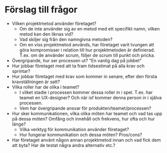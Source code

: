 # Förslag till frågor

* Vilken projektmetod använder företaget?
    * Om de inte använder sig av en metod med ett specifikt namn, vilken metod kan den liknas vid?
    * Vad skiljer sig från den namngivna metoden?
    * Om en viss projektmetod används, har företaget varit tvungen att göra kompromisser i relation till hur projektmetoden är definierad. T.ex. om de använder scrum, följer de scrum till punkt och pricka.
* Övergripande, hur ser processen ut? "En vanlig dag på jobbet"
* Hur jobbar företaget med att ta fram tidsestimat på alla krav och sprintar?
* Hur jobbar företaget med krav som kommer in senare, efter den första kravställningen är satt?
* Vilka roller har de olika i teamet?
    * I vilket stadie i processen kommer dessa roller in i spel. T.ex. har teamet en UX-designer? Och när isf kommer denna person in i själva processen.
    * Vem har övergripande ansvar för produkten/teamet/processen?
* Hur sker kommunikationen, vilka olika möten har teamet och vad tas upp på dessa möten? Omfång och innehåll och frekvens, hur ofta och hur länge?
    * Vilka verktyg för kommunikation använder företaget?
    * Hur fungerar kommunikation och dessa möten? Pros/cons?
* Har företaget använt någon annan projektmetod innan och vad fick dem att byta? Har de testat några andra alternativ etc.?
